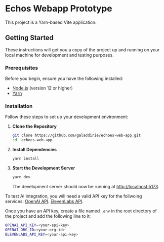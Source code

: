 # Echos Webapp Prototype

This project is a Yarn-based Vite application. 

## Getting Started

These instructions will get you a copy of the project up and running on your local machine for development and testing purposes.

### Prerequisites

Before you begin, ensure you have the following installed:
- [Node.js](https://nodejs.org/) (version 12 or higher)
- [Yarn](https://yarnpkg.com/)

### Installation

Follow these steps to set up your development environment:

1. **Clone the Repository**

   ```bash
   git clone https://github.com/galaddirie/echoes-web-app.git
   cd  echoes-web-app
   ```

2. **Install Dependencies**

   ```bash
   yarn install
   ```

3. **Start the Development Server**

   ```bash
   yarn dev
   ```

   The development server should now be running at [http://localhost:5173](http://localhost:5173).


To test AI integration, you will need a valid API key for the follwoing services:
[OpenAI API](https://beta.openai.com/). 
[ElevenLabs API](https://elevenlabs.io/).


Once you have an API key, create a file named `.env` in the root directory of the project and add the following line to it:

```bash
OPENAI_API_KEY=<your-api-key>
OPENAI_ORG_ID=<your-org-id>
ELEVENLABS_API_KEY=<your-api-key>
```

   
